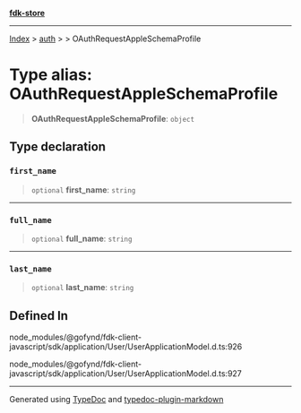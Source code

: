 [**fdk-store**](../../../README.md)
***

[Index](../../../API.md) > [auth](../../README.md) > [<internal>](../README.md) > OAuthRequestAppleSchemaProfile

# Type alias: OAuthRequestAppleSchemaProfile

> **OAuthRequestAppleSchemaProfile**: `object`

## Type declaration

### `first_name`

> `optional` **first\_name**: `string`

***

### `full_name`

> `optional` **full\_name**: `string`

***

### `last_name`

> `optional` **last\_name**: `string`

## Defined In

node\_modules/@gofynd/fdk-client-javascript/sdk/application/User/UserApplicationModel.d.ts:926

node\_modules/@gofynd/fdk-client-javascript/sdk/application/User/UserApplicationModel.d.ts:927

***
Generated using [TypeDoc](https://typedoc.org/) and [typedoc-plugin-markdown](https://www.npmjs.com/package/typedoc-plugin-markdown)
